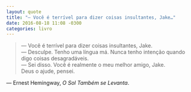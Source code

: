 ```yaml
---
layout: quote
title: "— Você é terrível para dizer coisas insultantes, Jake…"
date: 2016-08-18 11:08 -0300
categories: livro
---
```

>— Você é terrível para dizer coisas insultantes, Jake.  
— Desculpe. Tenho uma língua má. Nunca tenho intenção quando digo coisas desagradáveis.  
— Sei disso. Você é realmente o meu melhor amigo, Jake.  
Deus o ajude, pensei.

— Ernest Hemingway, _O Sol Também se Levanta_.
